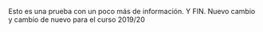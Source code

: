 Esto es una prueba con un poco más de información. Y FIN.
Nuevo cambio y cambio de nuevo para el curso 2019/20